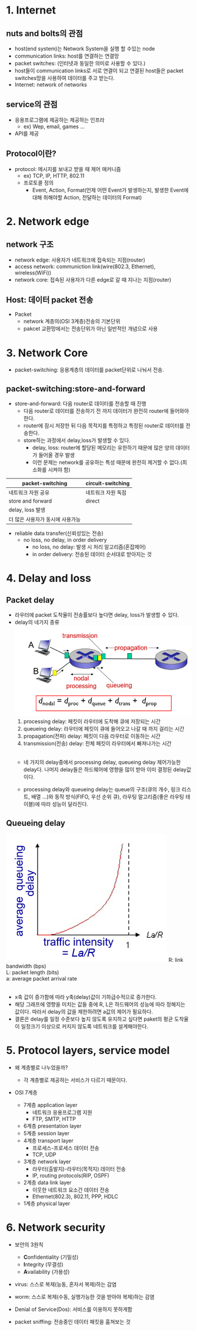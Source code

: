 # 1. Internet 
## nuts and bolts의 관점
- host(end system)는 Network System을 실행 할 수있는 node
- communication links: host를 연결하는 연결망
- packet switches: (인터넷과 동일한 의미로 사용할 수 있다.)
- host들이 communication links로 서로 연결이 되고 연결된 host들은 packet switches망을 사용하여 데이터를 주고 받는다.
- Internet: network of networks

## service의 관점
- 응용프로그램에 제공하는 제공하는 인프라
    - ex) Wep, email, games ...
- API를 제공

## Protocol이란?

- protocol: 메시지를 보내고 받을 때 제어 매커니즘
    - ex) TCP, IP, HTTP, 802.11
    - 프로토콜 정의
        - Event, Action, Format(언제 어떤 Event가 발생하는지, 발생한 Event에 대해 취해야할 Action, 전달하는 데이터의 Format)

# 2. Network edge
## network 구조
- network edge: 사용자가 네트워크에 접속되는 지점(router)
- access network: communiction link(wire(802.3, Ethernet), wireless(WiFi))
- network core: 접속된 사용자가 다른 edge로 갈 때 지나는 지점(router)

## Host: 데이터 packet 전송
- Packet
    - network 계층의(OSI 3계층)전송의 기본단위
    - pakcet 교환망에서는 전송단위가 아닌 일반적인 개념으로 사용

# 3. Network Core
- packet-switching: 응용계층의 데이터를 packet단위로 나눠서 전송.

## packet-switching:store-and-forward
- store-and-forward: 다음 router로 데이터를 전송할 때 진행
    - 다음 router로 데이터를 전송하기 전 까지 데이터가 완전히 router에 들어와야 한다.
    - router에 잠시 저장한 뒤 다음 목적지를 특정하고 특정된 router로 데이터를 전송한다.
    - store하는 과정에서 delay,loss가 발생할 수 있다.
        - delay, loss: router에 할당된 메모리는 유한하기 때문에 많은 양의 데이터가 들어올 경우 발생
        - 이런 문제는 network를 공유하는 특성 때문에 완전히 제거할 수 없다.(최소화를 시켜야 함)

packet-switching|circuit-switching|
|------|-----|
|네트워크 자원 공유|네트워크 자원 독점|
|store and forward|direct|
|delay, loss 발생||
|더 많은 사용자가 동시에 사용가능||

- reliable data transfer(신뢰성있는 전송)
    - no loss, no delay, in order delivery
        - no loss, no delay: 발생 시 처리 알고리즘(혼잡제어)
        - in order delivery: 전송된 데이터 순서대로 받아지는 것 

# 4. Delay and loss

## Packet delay
- 라우터에 packet 도착율이 전송률보다 높다면 delay, loss가 발생할 수 있다.
- delay의 네가지 종류
    ![](./img/delay.PNG)
    1. processing delay: 페킷이 라우터에 도착해 큐에 저장되는 시간
    2. queueing delay: 라우터에 페킷이 큐에 들어오고 나갈 때 까지 걸리는 시간
    3. propagation(전파) delay: 페킷이 다음 라우터로 이동하는 시간
    4. transmission(전송) delay: 전체 페킷이 라우터에서 빠져나가는 시간<br><br>
    - 네 가지의 delay중에서 processing delay, queueing delay 제어가능한
    delay다. 나머지 delay들은 하드웨어에 영향을 많이 받아 이미 결정된 delay값이다.
    
    - processing delay와 queueing delay는 queue의 구조(큐의 개수, 링크 리스트, 배열 ...)와 동작 방식(FIFO, 우선 순위 큐), 라우팅 알고리즘(좋은 라우팅 테이블)에 따라 성능이 달라진다.

## Queueing delay
![](./img/queueing.PNG)
R: link bandwidth (bps)<br>
L: packet length (bits)<br>
a: average packet arrival rate<br><br>

- x축 값이 증가함에 따라 y축(delay)값이 기하급수적으로 증가한다.
- 해당 그래프에 영향을 미치는 값들 중에 R, L은 하드웨어의 성능에 따라 정해지는 값이다. 따라서 delay의 값을 제한하려면 a값의 제어가 필요하다.
- 결론은 delay를 일정 수준보다 높지 않도록 유지하고 싶다면 paket의 평균 도착율이 일정크기 이상으로 커지지 않도록 네트워크를 설계해야한다.

# 5. Protocol layers, service model
- 왜 계층별로 나누었을까?
    - 각 계층별로 제공하는 서비스가 다르기 때문이다.
- OSI 7계층

    - 7계층 application layer
        - 네트워크 응용프로그램 지원
        - FTP, SMTP, HTTP
    - 6계층 presentation layer
    - 5계층 session layer
    - 4계층 transport layer
        - 프로세스-프로세스 데이터 전송
        - TCP, UDP
    - 3계층 network layer
        - 라우터(출발지)-라우터(목적지) 데이터 전송
        - IP, routing protocols(RIP, OSPF)
    - 2계층 data link layer
        - 이웃한 네트워크 요소간 데이터 전송
        - Ethernet(802.3), 802.11, PPP, HDLC
    - 1계층 physical layer

# 6. Network security
- 보안의 3원칙
    - <strong>C</strong>onfidentiality (기밀성)
    - <strong>I</strong>ntegrity (무결성)
    - <strong>A</strong>vailability (가용성)

- virus: 스스로 복제(능동, 혼자서 복제)하는 감염 
- worm: 스스로 복제(수동, 실행가능한 것을 받아야 복제)하는 감염
- Denial of Service(Dos): 서비스를 이용하지 못하게함
- packet sniffing: 전송중인 데이터 패킷을 훔쳐보는 것 